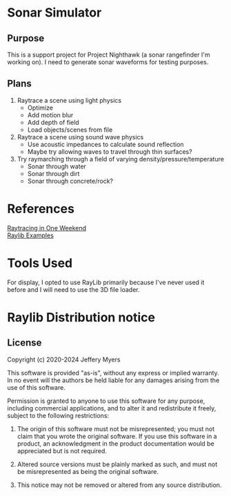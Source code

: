 # Sonar Simulator
## Purpose
This is a support project for Project Nighthawk (a sonar rangefinder I'm working on). I need to generate sonar waveforms for testing purposes.

## Plans
1. Raytrace a scene using light physics
   - Optimize
   - Add motion blur
   - Add depth of field
   - Load objects/scenes from file
2. Raytrace a scene using sound wave physics
   - Use acoustic impedances to calculate sound reflection
   - Maybe try allowing waves to travel through thin surfaces?
3. Try raymarching through a field of varying density/pressure/temperature
   - Sonar through water
   - Sonar through dirt
   - Sonar through concrete/rock?

# References
[Raytracing in One Weekend](https://raytracing.github.io/books/RayTracingInOneWeekend.html)\
[Raylib Examples](https://www.raylib.com/examples.html)


# Tools Used
For display, I opted to use RayLib primarily because I've never used it before and I will need to use the 3D file loader.

# Raylib Distribution notice
## License
Copyright (c) 2020-2024 Jeffery Myers

This software is provided "as-is", without any express or implied warranty. In no event 
will the authors be held liable for any damages arising from the use of this software.

Permission is granted to anyone to use this software for any purpose, including commercial 
applications, and to alter it and redistribute it freely, subject to the following restrictions:

  1. The origin of this software must not be misrepresented; you must not claim that you 
  wrote the original software. If you use this software in a product, an acknowledgment 
  in the product documentation would be appreciated but is not required.

  2. Altered source versions must be plainly marked as such, and must not be misrepresented
  as being the original software.

  3. This notice may not be removed or altered from any source distribution.
